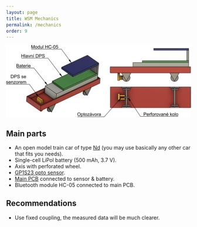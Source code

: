 ```yaml
---
layout: page
title: WSM Mechanics
permalink: /mechanics
order: 9
---
```


![WSM Mechanics](/assets/img/wsm-3d.png)

## Main parts

 * An open model train car of type
   [Nd](https://www.itvlaky.cz/2-ose-kratke/tt-klanicovy-vuz-nd--csd-tillig-14662/)
   (you may use basically any other car that fits you needs).
 * Single-cell LiPol battery (500 mAh, 3.7 V).
 * Axis with perforated wheel.
 * [GP1S23 opto sensor](http://static6.arrow.com/aropdfconversion/33ee6367e3f24c1538ff4b63e7c9272b758d9d51/tec_datasheet_gp1s23.pdf).
 * [Main PCB](https://github.com/kmzbrnoI/wsm-pcb) connected to sensor & battery.
 * Bluetooth module HC-05 connected to main PCB.

## Recommendations

 * Use fixed coupling, the measured data will be much clearer.
